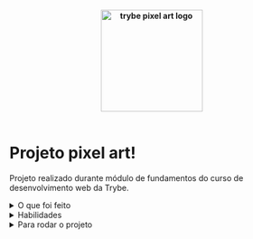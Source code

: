 <h4 align="center">
  <img width="180px" alt="trybe pixel art logo" src="https://user-images.githubusercontent.com/100851855/229919824-9c306c00-93a4-4ce5-aaa9-6c48658927f8.png" />
  <br /><br />
</h4>

# Projeto pixel art!

Projeto realizado durante módulo de fundamentos do curso de desenvolvimento web da Trybe.

<details>
  <summary>O que foi feito</summary>

  - Neste projeto, implementei um editor de arte com pixels em que a pessoa usuária poderá escolher uma cor em uma paleta de cores e poderá pintar o que quiser em um quadro branco :art: :artist:

  ![exemplo de arte com pixels](./art-with-pixels.gif)

</details>
<details>
  <summary>Habilidades</summary>

  - Manipular o DOM com JavaScript;
  - CSS;
  - HTML;

</details>
<details>
  <summary>Para rodar o projeto</summary>

  - Clone o projeto desse repositório para sua máquina;
  - Utilize a extensão ```live preview``` do vscode;

</details>

